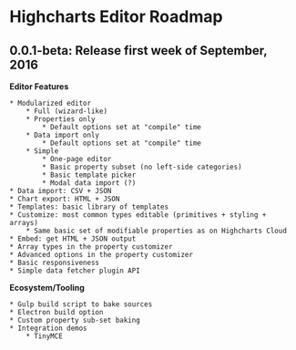 # Highcharts Editor Roadmap

## 0.0.1-beta: Release first week of September, 2016

**Editor Features**

    * Modularized editor
        * Full (wizard-like)
        * Properties only
            * Default options set at "compile" time
        * Data import only
            * Default options set at "compile" time
        * Simple
            * One-page editor
            * Basic property subset (no left-side categories)
            * Basic template picker
            * Modal data import (?)            
    * Data import: CSV + JSON 
    * Chart export: HTML + JSON
    * Templates: basic library of templates
    * Customize: most common types editable (primitives + styling + arrays)
        * Same basic set of modifiable properties as on Highcharts Cloud
    * Embed: get HTML + JSON output
    * Array types in the property customizer
    * Advanced options in the property customizer
    * Basic responsiveness
    * Simple data fetcher plugin API

**Ecosystem/Tooling**
    
    * Gulp build script to bake sources
    * Electron build option
    * Custom property sub-set baking
    * Integration demos
        * TinyMCE
